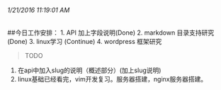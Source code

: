 ###### 1/21/2016 11:19:01 AM 
##今日工作安排：
          1.  API 加上字段说明(Done)
          2.  markdown  目录支持研究(Done)
          3.  linux学习 (Continue) 
          4.  wordpress 框架研究



 >TODO
 
 1. 在api中加入slug的说明（概述部分）(加上slug说明)
 2. linux基础已经看完，vim开发复习。服务器搭建，nginx服务器搭建。